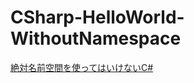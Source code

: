 # CSharp-HelloWorld-WithoutNamespace

[絶対名前空間を使ってはいけないC#](https://qiita.com/yaegaki/items/312780b534592a98a17c)

